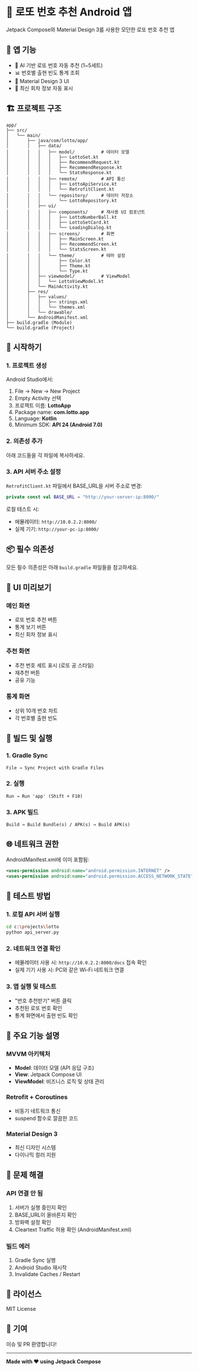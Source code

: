 # 🎰 로또 번호 추천 Android 앱

Jetpack Compose와 Material Design 3를 사용한 모던한 로또 번호 추천 앱

## 📱 앱 기능

- 🎲 AI 기반 로또 번호 자동 추천 (1~5세트)
- 📊 번호별 출현 빈도 통계 조회
- 🎨 Material Design 3 UI
- 🔄 최신 회차 정보 자동 표시

## 🏗️ 프로젝트 구조

```
app/
├── src/
│   └── main/
│       ├── java/com/lotto/app/
│       │   ├── data/
│       │   │   ├── model/          # 데이터 모델
│       │   │   │   ├── LottoSet.kt
│       │   │   │   ├── RecommendRequest.kt
│       │   │   │   ├── RecommendResponse.kt
│       │   │   │   └── StatsResponse.kt
│       │   │   ├── remote/         # API 통신
│       │   │   │   ├── LottoApiService.kt
│       │   │   │   └── RetrofitClient.kt
│       │   │   └── repository/     # 데이터 저장소
│       │   │       └── LottoRepository.kt
│       │   ├── ui/
│       │   │   ├── components/     # 재사용 UI 컴포넌트
│       │   │   │   ├── LottoNumberBall.kt
│       │   │   │   ├── LottoSetCard.kt
│       │   │   │   └── LoadingDialog.kt
│       │   │   ├── screens/        # 화면
│       │   │   │   ├── MainScreen.kt
│       │   │   │   ├── RecommendScreen.kt
│       │   │   │   └── StatsScreen.kt
│       │   │   └── theme/          # 테마 설정
│       │   │       ├── Color.kt
│       │   │       ├── Theme.kt
│       │   │       └── Type.kt
│       │   ├── viewmodel/          # ViewModel
│       │   │   └── LottoViewModel.kt
│       │   └── MainActivity.kt
│       ├── res/
│       │   ├── values/
│       │   │   ├── strings.xml
│       │   │   └── themes.xml
│       │   └── drawable/
│       └── AndroidManifest.xml
├── build.gradle (Module)
└── build.gradle (Project)
```

## 🚀 시작하기

### 1. 프로젝트 생성

Android Studio에서:

1. File → New → New Project
2. Empty Activity 선택
3. 프로젝트 이름: **LottoApp**
4. Package name: **com.lotto.app**
5. Language: **Kotlin**
6. Minimum SDK: **API 24 (Android 7.0)**

### 2. 의존성 추가

아래 코드들을 각 파일에 복사하세요.

### 3. API 서버 주소 설정

`RetrofitClient.kt` 파일에서 BASE_URL을 서버 주소로 변경:

```kotlin
private const val BASE_URL = "http://your-server-ip:8000/"
```

로컬 테스트 시:

- 에뮬레이터: `http://10.0.2.2:8000/`
- 실제 기기: `http://your-pc-ip:8000/`

## 📦 필수 의존성

모든 필수 의존성은 아래 `build.gradle` 파일들을 참고하세요.

## 🎨 UI 미리보기

### 메인 화면

- 로또 번호 추천 버튼
- 통계 보기 버튼
- 최신 회차 정보 표시

### 추천 화면

- 추천 번호 세트 표시 (로또 공 스타일)
- 재추천 버튼
- 공유 기능

### 통계 화면

- 상위 10개 번호 차트
- 각 번호별 출현 빈도

## 🔧 빌드 및 실행

### 1. Gradle Sync

```
File → Sync Project with Gradle Files
```

### 2. 실행

```
Run → Run 'app' (Shift + F10)
```

### 3. APK 빌드

```
Build → Build Bundle(s) / APK(s) → Build APK(s)
```

## 🌐 네트워크 권한

AndroidManifest.xml에 이미 포함됨:

```xml
<uses-permission android:name="android.permission.INTERNET" />
<uses-permission android:name="android.permission.ACCESS_NETWORK_STATE" />
```

## 📱 테스트 방법

### 1. 로컬 API 서버 실행

```bash
cd c:\projects\lotto
python api_server.py
```

### 2. 네트워크 연결 확인

- 에뮬레이터 사용 시: `http://10.0.2.2:8000/docs` 접속 확인
- 실제 기기 사용 시: PC와 같은 Wi-Fi 네트워크 연결

### 3. 앱 실행 및 테스트

- "번호 추천받기" 버튼 클릭
- 추천된 로또 번호 확인
- 통계 화면에서 출현 빈도 확인

## 🎯 주요 기능 설명

### MVVM 아키텍처

- **Model**: 데이터 모델 (API 응답 구조)
- **View**: Jetpack Compose UI
- **ViewModel**: 비즈니스 로직 및 상태 관리

### Retrofit + Coroutines

- 비동기 네트워크 통신
- suspend 함수로 깔끔한 코드

### Material Design 3

- 최신 디자인 시스템
- 다이나믹 컬러 지원

## 🐛 문제 해결

### API 연결 안 됨

1. 서버가 실행 중인지 확인
2. BASE_URL이 올바른지 확인
3. 방화벽 설정 확인
4. Cleartext Traffic 허용 확인 (AndroidManifest.xml)

### 빌드 에러

1. Gradle Sync 실행
2. Android Studio 재시작
3. Invalidate Caches / Restart

## 📄 라이선스

MIT License

## 🤝 기여

이슈 및 PR 환영합니다!

---

**Made with ❤️ using Jetpack Compose**
